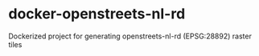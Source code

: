 # docker-openstreets-nl-rd
Dockerized project for generating openstreets-nl-rd (EPSG:28892) raster tiles 
